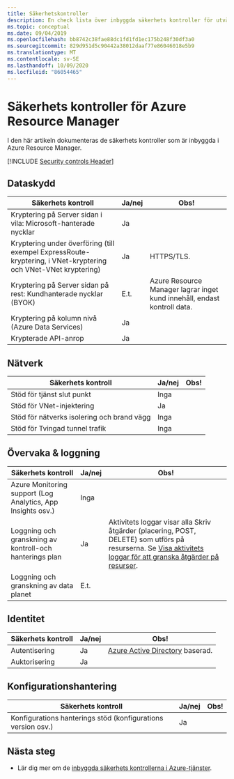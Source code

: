 ```yaml
---
title: Säkerhetskontroller
description: En check lista över inbyggda säkerhets kontroller för utvärdering av Azure Resource Managers tjänsten.
ms.topic: conceptual
ms.date: 09/04/2019
ms.openlocfilehash: bb8742c38fae88dc1fd1fd1ec175b248f30df3a0
ms.sourcegitcommit: 829d951d5c90442a38012daaf77e86046018e5b9
ms.translationtype: MT
ms.contentlocale: sv-SE
ms.lasthandoff: 10/09/2020
ms.locfileid: "86054465"
---
```

# <a name="security-controls-for-azure-resource-manager"></a>Säkerhets kontroller för Azure Resource Manager

I den här artikeln dokumenteras de säkerhets kontroller som är inbyggda i Azure Resource Manager.

[!INCLUDE [Security controls Header](../../../includes/security-controls-header.md)]

## <a name="data-protection"></a>Dataskydd

| Säkerhets kontroll | Ja/nej | Obs! |
|---|---|--|
| Kryptering på Server sidan i vila: Microsoft-hanterade nycklar | Ja |  |
| Kryptering under överföring (till exempel ExpressRoute-kryptering, i VNet-kryptering och VNet-VNet kryptering)| Ja | HTTPS/TLS. |
| Kryptering på Server sidan på rest: Kundhanterade nycklar (BYOK) | E.t. | Azure Resource Manager lagrar inget kund innehåll, endast kontroll data. |
| Kryptering på kolumn nivå (Azure Data Services)| Ja | |
| Krypterade API-anrop| Ja | |

## <a name="network"></a>Nätverk

| Säkerhets kontroll | Ja/nej | Obs! |
|---|---|--|
| Stöd för tjänst slut punkt| Inga | |
| Stöd för VNet-injektering| Ja | |
| Stöd för nätverks isolering och brand vägg| Inga |  |
| Stöd för Tvingad tunnel trafik| Inga |  |

## <a name="monitoring--logging"></a>Övervaka & loggning

| Säkerhets kontroll | Ja/nej | Obs!|
|---|---|--|
| Azure Monitoring support (Log Analytics, App Insights osv.)| Inga | |
| Loggning och granskning av kontroll-och hanterings plan| Ja | Aktivitets loggar visar alla Skriv åtgärder (placering, POST, DELETE) som utförs på resurserna. Se [Visa aktivitets loggar för att granska åtgärder på resurser](view-activity-logs.md). |
| Loggning och granskning av data planet| E.t. | |

## <a name="identity"></a>Identitet

| Säkerhets kontroll | Ja/nej | Obs!|
|---|---|--|
| Autentisering| Ja | [Azure Active Directory](../../active-directory/index.yml) baserad.|
| Auktorisering| Ja | |

## <a name="configuration-management"></a>Konfigurationshantering

| Säkerhets kontroll | Ja/nej | Obs!|
|---|---|--|
| Konfigurations hanterings stöd (konfigurations version osv.)| Ja |  |

## <a name="next-steps"></a>Nästa steg

- Lär dig mer om de [inbyggda säkerhets kontrollerna i Azure-tjänster](../../security/fundamentals/security-controls.md).
